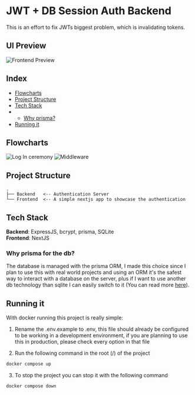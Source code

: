 # JWT + DB Session Auth Backend

This is an effort to fix JWTs biggest problem, which is invalidating tokens.

## UI Preview
![Frontend Preview](https://i.imgur.com/FKB6g9A.png)

## Index

- [Flowcharts](#flowcharts)
- [Project Structure](#project-structure)
- [Tech Stack](#tech-stack)
- - [Why prisma?](#why-prisma-for-the-db)
- [Running it](#running-it)

## Flowcharts

![Log In ceremony](https://i.imgur.com/DmlI1Fn.png)
![Middleware](https://i.imgur.com/GGYkq2j.png)

## Project Structure

```
.
├── Backend   <-- Authentication Server
└── Frontend  <-- A simple nextjs app to showcase the authentication
```

## Tech Stack

**Backend**: ExpressJS, bcrypt, prisma, SQLite</br>
**Frontend**: NextJS

### Why prisma for the db?

The database is managed with the prisma ORM, I made this choice since I plan to use this with real world projects and using an ORM it's the safest way to interact with a database on the server, plus if I want to use another db technology than sqlite I can easily switch to it (You can read more [here](https://blog.bitsrc.io/what-is-an-orm-and-why-you-should-use-it-b2b6f75f5e2a)).

## Running it
With docker running this project is really simple:

1. Rename the .env.example to .env, this file should already be configured to be working in a development environment, if you are planning to use this in production, please check every option in that file

2. Run the following command in the root (/) of the project
```bash
docker compose up
```

3. To stop the project you can stop it with the following command
```bash
docker compose down
```
